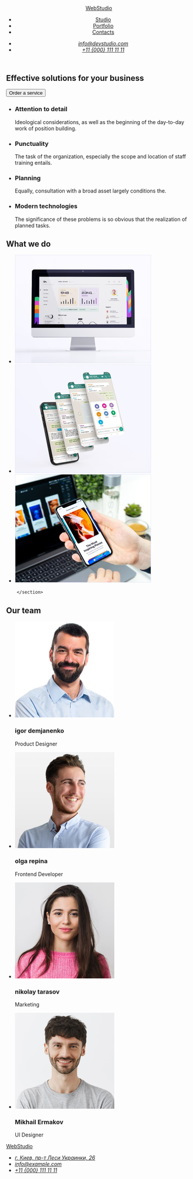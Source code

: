 <!DOCTYPE html>
<html lang="en">
<head>
    <meta charset="UTF-8">
    <meta http-equiv="X-UA-Compatible" content="IE=edge">
    <meta name="viewport" content="width=device-width, initial-scale=1.0">
    <title>WebStudio</title>
</head>
<body>
     <!-- HEADER section 1 -->
    <header>
        <nav>
            <a href="./index.html">WebStudio</a>
            <ul>
                <li><a href="./index.html">Studio</a></li>
                <li><a href="">Portfolio</a></li>
                <li><a href="">Contacts</a></li>
            </ul>
        </nav>
        <address>
        <ul>
            <li><a href="mailto:info@devstudio.com">info@devstudio.com</a></li>
            <li><a href="tel:+110001111111">+11 {000} 111 11 11</a></li>
        </ul>
        </address>
    </header>
   <main>
       <!-- HERO section 3 -->
        <section>
        <h1>Effective solutions for your business</h1>
	<button type="button">Order a service</button>
        </section>
        <!-- List of tasks Section 4 -->
        <section>
            <h2 hidden>Pros of the company</h2>
            <ul>
                <li>
                    <h3>Attention to detail</h3>
                    <p>Ideological considerations, as well as the beginning of the day-to-day work of position building.</p>
                </li>
                <li>
                    <h3>Punctuality</h3>
                    <p>The task of the organization, especially the scope and location of staff training entails.</p>
                </li>
                <li>
                    <h3>Planning</h3>
                    <p>Equally, consultation with a broad asset largely conditions the.</p>
                </li>
                <li>
                    <h3>Modern technologies</h3>
                    <p>The significance of these problems is so obvious that the realization of planned tasks.</p>
                </li>
            </ul>
        </section>
        <!-- What we do section 5 -->
        <section>
            <h2>What we do</h2>
            <ul>
                <li><img src="./images/programer-working.jpg" 
                    alt="Photo creation of program code" width="370" height="294"></li>
                <li><img src="./images/creative-artist-web-design.jpg" 
                    alt="Photo mobile app creation" width="370" height="294"></li>
                <li><img src="./images/web-ui-designers-are-developing-app.jpg" 
                    alt="Photo design work" width="370" height="294"></li>
            </ul>

        </section>

   <!-- Our team section 6 -->
   <section>
<h2>Our team</h2>
<ul>
    <li>
        <img src="./images/igor-demjanenko-1.jpg" alt="igor demjanenko" width="270" height="260">
        <h3>igor demjanenko</h3>
        <p lang="en">Product Designer</p>
    </li>
    <li>
        <img src="./images/olga-repina-2.jpg" alt="olga repina" width="270" height="260">
        <h3>olga repina</h3>
        <p lang="en">Frontend Developer</p>
    </li>
    <li>
        <img src="./images/nikolay-tarasov-3.jpg" alt="nikolay tarasov" width="270" height="260">
        <h3>nikolay tarasov</h3>
        <p lang="en">Marketing</p>
    </li>
    <li>
        <img src="./images/mihail-ermakov-4.jpg" alt="Mikhail Ermakov" width="270" height="260">
        <h3>Mikhail Ermakov</h3>
        <p lang="en">UI Designer</p>
    </li>
</ul>
   </section>
    </main>
    <footer>
        <a href="./index.html">WebStudio</a>
        <address>
            <ul>
                <li>
                    <a href="https://goo.gl/maps/SxN2yB6NeiDHtefY7" target="_blank" rel="noopener noreferrer">г. Киев, пр-т Леси Украинки, 26</a>
                </li>
                <li>
                    <a href="mailto:info@example.com">info@example.com</a>
                </li>
                <li>
                    <a href="tel:+110001111111">+11 {000} 111 11 11</a>
                </li>
            </ul>
        </address>
    </footer>
</body>
</html>
